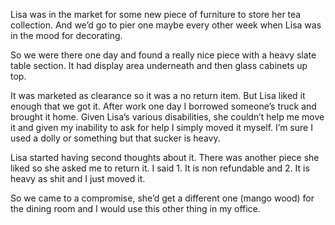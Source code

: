 Lisa was in the market for some new piece of furniture to store her tea collection. And we’d go to pier one maybe every other week when Lisa was in the mood for decorating. 

So we were there one day and found a really nice piece with a heavy slate table section. It had display area underneath and then glass cabinets up top. 

It was marketed as clearance so it was a no return item. But Lisa liked it enough that we got it. After work one day I borrowed someone’s truck and brought it home. Given Lisa’s various disabilities, she couldn’t help me move it and given my inability to ask for help I simply moved it myself. I’m sure I used a dolly or something but that sucker is heavy. 

Lisa started having second thoughts about it. There was another piece she liked so she asked me to return it. I said 1. It is non refundable and 2. It is heavy as shit and I just moved it. 

So we came to a compromise, she’d get a different one (mango wood) for the dining room and I would use this other thing in my office.
